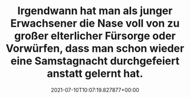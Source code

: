---
date: '2021-07-10T10:07:19.827877+00:00'
found_at: '2014-12-31'
found_url: http://www.hypovereinsbank.de/portal?view=/de/privatkunden/lebensereignisse/wohnen/wenn-die-kinder-ausziehen.jsp
title: Irgendwann hat man als junger Erwachsener die Nase voll von zu großer elterlicher
  Fürsorge oder Vorwürfen, dass man schon wieder eine Samstagnacht durchgefeiert anstatt
  gelernt hat.
---